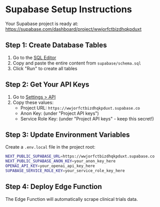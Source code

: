 # Supabase Setup Instructions

Your Supabase project is ready at: https://supabase.com/dashboard/project/wwjorfctbizdhqkpduxt

## Step 1: Create Database Tables

1. Go to the [SQL Editor](https://supabase.com/dashboard/project/wwjorfctbizdhqkpduxt/sql/new)
2. Copy and paste the entire content from `supabase/schema.sql`
3. Click "Run" to create all tables

## Step 2: Get Your API Keys

1. Go to [Settings > API](https://supabase.com/dashboard/project/wwjorfctbizdhqkpduxt/settings/api)
2. Copy these values:
   - Project URL: `https://wwjorfctbizdhqkpduxt.supabase.co`
   - Anon Key: (under "Project API keys")
   - Service Role Key: (under "Project API keys" - keep this secret!)

## Step 3: Update Environment Variables

Create a `.env.local` file in the project root:

```bash
NEXT_PUBLIC_SUPABASE_URL=https://wwjorfctbizdhqkpduxt.supabase.co
NEXT_PUBLIC_SUPABASE_ANON_KEY=your_anon_key_here
OPENAI_API_KEY=your_openai_api_key_here
SUPABASE_SERVICE_ROLE_KEY=your_service_role_key_here
```

## Step 4: Deploy Edge Function

The Edge Function will automatically scrape clinical trials data.